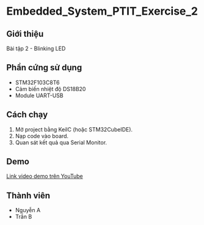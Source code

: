 # Embedded_System_PTIT_Exercise_2

## Giới thiệu
Bài tập 2 - Blinking LED

## Phần cứng sử dụng
- STM32F103C8T6
- Cảm biến nhiệt độ DS18B20
- Module UART-USB

## Cách chạy
1. Mở project bằng KeilC (hoặc STM32CubeIDE).
2. Nạp code vào board.
3. Quan sát kết quả qua Serial Monitor.

## Demo
[Link video demo trên YouTube](https://youtu.be/xxxxxx)

## Thành viên
- Nguyễn A
- Trần B

